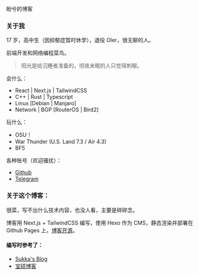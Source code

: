 盼兮的博客

### 关于我

17 岁，高中生（因抑郁症暂时休学），退役 OIer，很无聊的人。

前端开发和网络编程菜鸟。

> 阳光是给沉睡者准备的，彻夜未眠的人只觉得刺眼。

会什么：

- React | Next.js | TailwindCSS
- C++ | Rust | Typescript
- Linux [Debian | Manjaro]
- Network | BGP [RouterOS | Bird2]

玩什么：
- OSU！
- War Thunder (U.S. Land 7.3 / Air 4.3)
- BF5

各种账号（欢迎骚扰）：
- [Github](https://github.com/confuseder)
- [Telegram](https://t.me/Panxi_39)

### 关于这个博客：
很菜，写不出什么技术内容，也没人看，主要是碎碎念。

博客用 Next.js + TailwindCSS 编写，使用 Hexo 作为 CMS，静态渲染并部署在 Github Pages 上，[博客开源](https://github.com/confuseder/hext)。

#### 编写时参考了：
- [Sukka's Blog](https://blog.skk.moe/)
- [宝硕博客](https://blog.baoshuo.ren/)